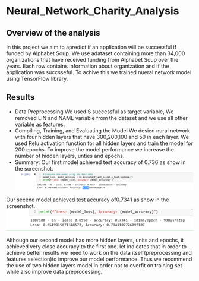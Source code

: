 # Neural_Network_Charity_Analysis
## Overview of the analysis
In this project we aim to apredict if an application will be successful if funded by  Alphabet Soup. 
We use adataset containing more than 34,000 organizations that have received funding from Alphabet Soup over the years.
Each row contains information about organization and if the application was succsseful.
To achive this we trained nueral network model using  TensorFlow library.
## Results
- Data Preprocessing
We used S successful as target variable, We removed EIN and NAME variable from the dataset and we use all other variable as features. <br>
- Compiling, Training, and Evaluating the Model 
We desied nural network with four hidden layers that have 300,200,100 and 50 in each layer.
We used Relu activation function for all hidden layers and train the model for 200 epochs.
To improve the model performance we increase the number of hidden layers, unties and epochs.
- Summary:
Our first model achieved test accuracy of 0.736 as show in the screenshot.
![Accuracy1](https://github.com/Zainab1979/Neural_Network_Charity_Analysis/blob/27c20d932842e4b4a70f4006d5a2facba85e85a5/accuracy1.png) <br> 

Our secend model achieved test accuracy of0.7341 as show in the screenshot.
![Accuracy2](https://github.com/Zainab1979/Neural_Network_Charity_Analysis/blob/cfdcd680bc0894526ecd730b7c73b378fe57bf37/accuracy2%20(2).png) <br> 

Although our second model has more hidden layers, units and epochs, it achieved very close accuracy to the first one. let indicates that in order to achieve better results we need to work on the data itself(preprocessing and features selection)to improve our model performance.
Thus we recommend the use of two hidden layers model in order not to overfit on training set while also improve data preprocessing.
